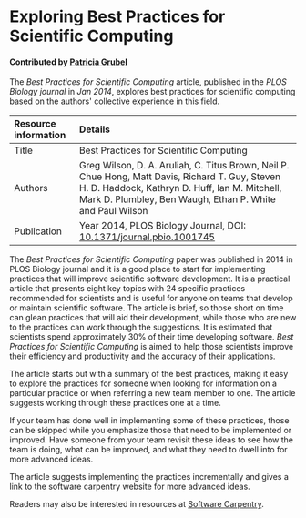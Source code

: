 
# Exploring Best Practices for Scientific Computing

#### Contributed by [Patricia  Grubel](https://github.com/pagrubel)

The *Best Practices for Scientific Computing* article, published in the *PLOS Biology journal* in *Jan 2014*, explores best practices for scientific computing based on the authors' collective experience in this field.


Resource information | Details
:--- | :--- 
Title  | Best Practices for Scientific Computing
Authors | Greg Wilson, D. A. Aruliah, C. Titus Brown, Neil P. Chue Hong, Matt Davis, Richard T. Guy, Steven H. D. Haddock, Kathryn D. Huff, Ian M. Mitchell, Mark D. Plumbley, Ben Waugh, Ethan P. White and Paul Wilson
Publication | Year  2014, PLOS Biology Journal, DOI: [10.1371/journal.pbio.1001745](https://doi.org/10.1371/journal.pbio.1001745)


The *Best Practices for Scientific Computing* paper was published in 2014 in PLOS Biology journal and it is a good place to start for implementing practices that will improve scientific software development. It is a practical article that presents eight key topics with 24 specific practices recommended for scientists and is useful for anyone on teams that develop or maintain scientific software. The article is brief, so those short on time can glean practices that will aid their development, while those who are new to the practices can work through the suggestions. It is estimated that scientists spend approximately 30% of their time developing software.  *Best Practices for Scientific Computing* is aimed to help those scientists improve their efficiency and productivity and the accuracy of their applications. 

The article starts out with a summary of the best practices, making it easy to explore the practices for someone when looking for information on a particular practice or when referring a new team member to one. The article suggests working through these practices one at a time. 

If your team has done well in implementing some of these practices, those can be skipped while you emphasize those that need to be implemented or improved. Have someone from your team revisit these ideas to see how the team is doing, what can be improved, and what they need to dwell into for more advanced ideas.

The article suggests implementing the practices incrementally and gives a link to the software carpentry website for more advanced ideas. 

Readers may also be interested in resources at 
[Software Carpentry](http://software-carpentry.org).

<!---
Publish: yes
Categories: Development, Planning
Topics: Documentation, Revision control, Configuration and builds, Software engineering
Level: 2
Prerequisites: defaults
Aggregate: none
--->
